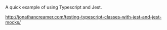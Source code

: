A quick example of using Typescript and Jest.

http://jonathancreamer.com/testing-typescript-classes-with-jest-and-jest-mocks/

